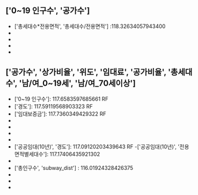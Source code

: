 ## ['0~19 인구수', '공가수']
- ['총세대수*전용면적', '총세대수/전용면적'] :118.32634057943400
- ['공가비율*전용면적', '임대료']: 117.8758254448
- ['전용면적/임대료', '임대료']:118.82711207072
- ['총세대수/전용면적', '임대료']: 118.057423585172
- ['총세대수/전용면적', '총세대수*전용면적']: 118.599709678065




## ['공가수', '상가비율', '위도', '임대료', '공가비율', '총세대수', '남/여_0~19세', '남/여_70세이상']
- ['0~19 인구수']: 117.6583597685661 RF
- ['경도']: 117.59119568903323 RF
- ['임대보증금']: 117.7360349429322 RF
- ['영구임대']: 117.95380414919457
- ['지하철역']: 117.71771234785805
- ['행복주택']: 117.64648524904938
- ['40~69 인구수']: 117.09931467695094
- ['공공임대(10년)', '경도']: 117.09120203439643 RF
-['공공임대(10년)', '전용면적별세대수']: 117.17406435921302
- [공공임대(10년)', 'subway_dist']: 116.2246142350817
- ['총인구수', 'subway_dist'] : 116.01924328426375
- ['0~19 인구수', 'subway_dist']: **115.81419577011232**
- ['경도', '세대당_인구']: 117.22065600408307
- ['경도', '전용면적별세대수']: 116.9341488926229
